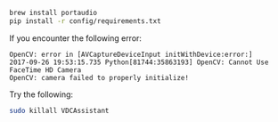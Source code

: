 ```bash
brew install portaudio
pip install -r config/requirements.txt
```

If you encounter the following error:

```
OpenCV: error in [AVCaptureDeviceInput initWithDevice:error:]
2017-09-26 19:53:15.735 Python[81744:35863193] OpenCV: Cannot Use FaceTime HD Camera
OpenCV: camera failed to properly initialize!
```

Try the following:

```bash
sudo killall VDCAssistant
```
